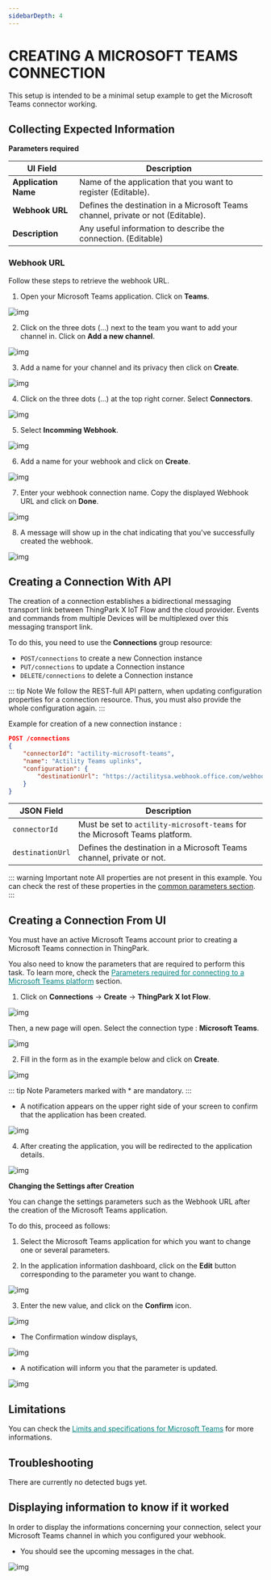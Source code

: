 ```yaml
---
sidebarDepth: 4
---
```


# CREATING A MICROSOFT TEAMS CONNECTION

This setup is intended to be a minimal setup example to get the Microsoft Teams connector working.

## Collecting Expected Information

<a id="TEAMSparam">**Parameters required**</a>

| UI Field | Description |
| ------ | ----------- |
| **Application Name** | Name of the application that you want to register (Editable). |
| **Webhook URL** | Defines the destination in a Microsoft Teams channel, private or not (Editable). |
| **Description** | Any useful information to describe the connection. (Editable) |

### Webhook URL

Follow these steps to retrieve the webhook URL.

1. Open your Microsoft Teams application. Click on **Teams**.

![img](images/teams.png)

2. Click on the three dots (...) next to the team you want to add your channel in. Click on **Add a new channel**.

![img](images/add_channel.png)

3. Add a name for your channel and its privacy then click on **Create**.

![img](images/form_new_channel.png)

4. Click on the three dots (...) at the top right corner. Select **Connectors**.

![img](images/connectors.png)

5. Select **Incomming Webhook**.

![img](images/incoming_webhook.png)

6. Add a name for your webhook and click on **Create**.

![img](images/configure_webhook.png)

7. Enter your webhook connection name. Copy the displayed Webhook URL and click on **Done**.

![img](images/confirm_webhook.png)

8. A message will show up in the chat indicating that you've successfully created the webhook.

![img](images/notif_webhook_created.png)

## Creating a Connection With API

The creation of a connection establishes a bidirectional messaging transport link between ThingPark X IoT Flow and the cloud provider. Events and commands from multiple Devices will be multiplexed over this messaging transport link.

To do this, you need to use the **Connections** group resource:

* `POST/connections` to create a new Connection instance
* `PUT/connections` to update a Connection instance
* `DELETE/connections` to delete a Connection instance

::: tip Note
We follow the REST-full API pattern, when updating configuration properties for a connection resource. Thus, you must also provide the whole configuration again.
:::

Example for creation of a new connection instance :

```json
POST /connections
{
    "connectorId": "actility-microsoft-teams",
    "name": "Actility Teams uplinks",
    "configuration": {
        "destinationUrl": "https://actilitysa.webhook.office.com/webhooku5/58q02d40-2s1e-45e3-9c53-c8c2hy1fd1"
    }
}
```

| JSON Field | Description |
| ------ | ----------- |
| ```connectorId``` | Must be set to ```actility-microsoft-teams``` for the Microsoft Teams platform. |
| ```destinationUrl``` | Defines the destination in a Microsoft Teams channel, private or not. |

::: warning Important note
All properties are not present in this example. You can check the rest of these properties in the [common parameters section](../../../Getting_Started/Setting_Up_A_Connection_instance/About_connections.html#common-parameters).
:::

## Creating a Connection From UI

You must have an active Microsoft Teams account prior to creating a Microsoft Teams connection in ThingPark.

You also need to know the parameters that are required to perform this task. To learn more, check the <a href="#TEAMSparam" style="color:teal; text-decoration: underline">Parameters required for connecting to a Microsoft Teams platform</a> section.

1. Click on **Connections** -> **Create** -> **ThingPark X Iot Flow**.

![img](images/ui/create_connection.png)

Then, a new page will open. Select the connection type : **Microsoft Teams**.

![img](images/ui/create_teams.png)

2. Fill in the form as in the example below and click on **Create**.

![img](images/ui/form_filled.png)

::: tip Note
Parameters marked with * are mandatory.
:::

* A notification appears on the upper right side of your screen to confirm that the application has been created.

![img](images/ui/notif_created.png)

4. After creating the application, you will be redirected to the application details.

![img](images/ui/application_details.png)

**Changing the Settings after Creation**

You can change the settings parameters such as the Webhook URL after the creation of the Microsoft Teams application.

To do this, proceed as follows:

1. Select the Microsoft Teams application for which you want to change one or several parameters.

2. In the application information dashboard, click on the **Edit** button corresponding to the parameter you want to change.

![img](images/ui/edit.png)

3. Enter the new value, and click on the **Confirm** icon.

![img](images/ui/confirm.png)

* The Confirmation window displays,

![img](images/ui/proceed.png)

* A notification will inform you that the parameter is updated.

![img](images/ui/notif_updated.png)

## Limitations

You can check the <a style="color:teal; text-decoration: underline" href="https://docs.microsoft.com/en-us/microsoftteams/limits-specifications-teams">Limits and specifications for Microsoft Teams</a> for more informations.

## Troubleshooting

There are currently no detected bugs yet.

## Displaying information to know if it worked

In order to display the informations concerning your connection, select your Microsoft Teams channel in which you configured your webhook.

* You should see the upcoming messages in the chat.

![img](images/messages.png)
